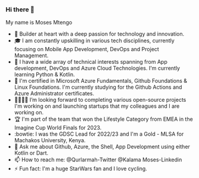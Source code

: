 ### Hi there 👋
My name is Moses Mtengo

- 🔭 Builder at heart with a deep passion for technology and innovation.
- 🎓 I am constantly upskilling in various tech disciplines, currently focusing on Mobile App Development, DevOps and Project Management.
- 🌱 I have a wide array of technical interests spanning from App development, DevOps and Azure Cloud Technologies. I'm currently learning Python & Kotlin.
- 📑 I'm certified in Microsoft Azure Fundamentals, Github Foundations & Linux Foundations. I'm currently studying for the Github Actions and Azure Administrator certificates.
- 🫱🏼‍🫲🏽 I’m looking forward to completing various open-source projects I'm working on and launching startups that my colleagues and I are working on.
- :trophy: I'm part of the team that won the Lifestyle Category from EMEA in the Imagine Cup World Finals for 2023.
- :bowtie: I was the GDSC Lead for 2022/23 and I'm a Gold - MLSA for Machakos University, Kenya.
- 💬 Ask me about Github, Azure, the Shell, App Development using either Kotlin or Dart.
- 📫 How to reach me: @Qurlarmah-Twitter @Kalama Moses-Linkedin
- ⚡ Fun fact: I'm a huge StarWars fan and I love cycling.
